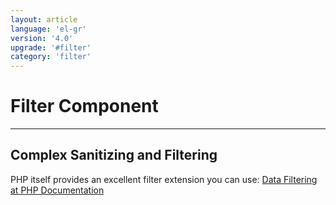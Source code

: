 ```yaml
---
layout: article
language: 'el-gr'
version: '4.0'
upgrade: '#filter'
category: 'filter'
---
```

# Filter Component

* * *

## Complex Sanitizing and Filtering

PHP itself provides an excellent filter extension you can use: [Data Filtering at PHP Documentation](https://www.php.net/manual/en/book.filter.php)